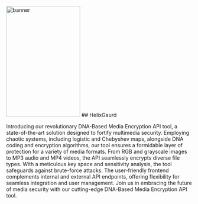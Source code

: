 <img src="https://github.com/HelixGaurd/Readme/assets/97402139/dc80b6ba-8768-45cb-9e92-9b4275c6236e" alt="banner" width="200" height="300">
## HelixGaurd

Introducing our revolutionary DNA-Based Media Encryption API tool, a state-of-the-art solution designed to fortify multimedia security. Employing chaotic systems, including logistic and Chebyshev maps, alongside DNA coding and encryption algorithms, our tool ensures a formidable layer of protection for a variety of media formats. From RGB and grayscale images to MP3 audio and MP4 videos, the API seamlessly encrypts diverse file types. With a meticulous key space and sensitivity analysis, the tool safeguards against brute-force attacks. The user-friendly frontend complements internal and external API endpoints, offering flexibility for seamless integration and user management. Join us in embracing the future of media security with our cutting-edge DNA-Based Media Encryption API tool.
